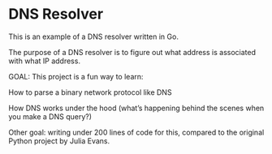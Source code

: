 # DNS Resolver

This is an example of a DNS resolver written in Go.

The purpose of a DNS resolver is to figure out what address is associated with what IP address. 

GOAL: This project is a fun way to learn:

How to parse a binary network protocol like DNS

How DNS works under the hood (what’s happening behind the scenes when you make a DNS query?) 

Other goal: writing under 200 lines of code for this, compared to the original Python project by Julia Evans. 
